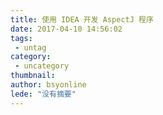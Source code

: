 ```yaml
---
title: 使用 IDEA 开发 AspectJ 程序
date: 2017-04-10 14:56:02
tags:
 - untag
category: 
 - uncategory
thumbnail: 
author: bsyonline
lede: "没有摘要"
---
```

